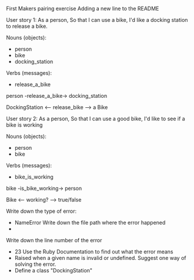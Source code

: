 First Makers pairing exercise
Adding a new line to the README

User story 1:
As a person,
So that I can use a bike,
I'd like a docking station to release a bike.

Nouns (objects):
- person
- bike
- docking_station

Verbs (messages):
- release_a_bike

person -release_a_bike-> docking_station

DockingStation <-- release_bike --> a Bike


User story 2:
As a person,
So that I can use a good bike,
I'd like to see if a bike is working

Nouns (objects):
- person
- bike

Verbs (messages):
- bike_is_working

bike -is_bike_working-> person

Bike <-- working? --> true/false

Write down the type of error:
- NameError
Write down the file path where the error happened
- <!-- /Users/avinhurry/.rvm/rubies/ruby-2.7.0/bin/irb:23:in `<main> -->
Write down the line number of the error
- 23
Use the Ruby Documentation to find out what the error means
- Raised when a given name is invalid or undefined.
Suggest one way of solving the error.
- Define a class "DockingStation"

